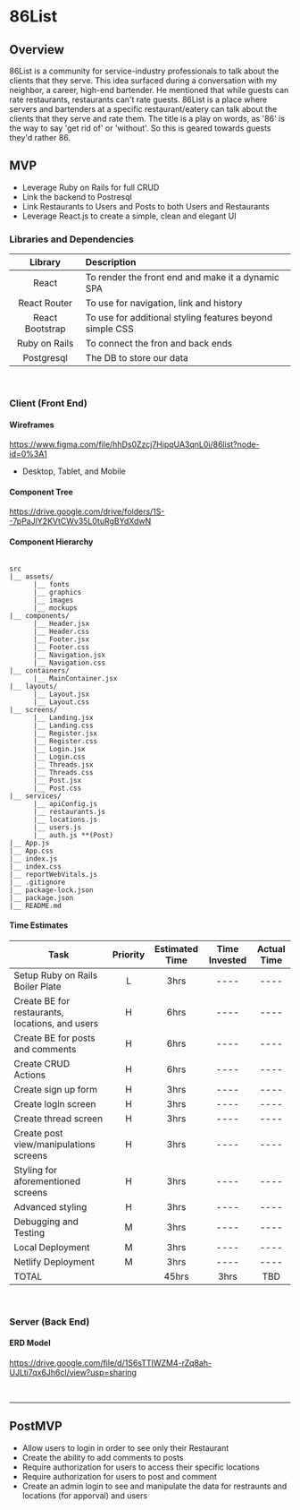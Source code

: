 # 86List

## Overview

86List is a community for service-industry professionals to talk about the clients that they serve. This idea surfaced during a conversation with my neighbor, a career, high-end bartender. He mentioned that while guests can rate restaurants, restaurants can't rate guests. 86List is a place where servers and bartenders at a specific restaurant/eatery can talk about the clients that they serve and rate them. The title is a play on words, as '86' is the way to say 'get rid of' or 'without'. So this is geared towards guests they'd rather 86.

## MVP

- Leverage Ruby on Rails for full CRUD
- Link the backend to Postresql
- Link Restaurants to Users and Posts to both Users and Restaurants
- Leverage React.js to create a simple, clean and elegant UI

### Libraries and Dependencies

|     Library     | Description                                              |
| :-------------: | :------------------------------------------------------- |
|      React      | To render the front end and make it a dynamic SPA        |
|  React Router   | To use for navigation, link and history                  |
| React Bootstrap | To use for additional styling features beyond simple CSS |
|  Ruby on Rails  | To connect the fron and back ends                        |
|   Postgresql    | The DB to store our data                                 |

<br>

### Client (Front End)

#### Wireframes

https://www.figma.com/file/hhDs0Zzcj7HipqUA3qnL0i/86list?node-id=0%3A1

- Desktop, Tablet, and Mobile

#### Component Tree

https://drive.google.com/drive/folders/1S--7pPaJlY2KVtCWv35L0tuRgBYdXdwN

#### Component Hierarchy

```

src
|__ assets/
      |__ fonts
      |__ graphics
      |__ images
      |__ mockups
|__ components/
      |__ Header.jsx
      |__ Header.css
      |__ Footer.jsx
      |__ Footer.css
      |__ Navigation.jsx
      |__ Navigation.css
|__ containers/
      |__ MainContainer.jsx
|__ layouts/
      |__ Layout.jsx
      |__ Layout.css
|__ screens/
      |__ Landing.jsx
      |__ Landing.css
      |__ Register.jsx
      |__ Register.css
      |__ Login.jsx
      |__ Login.css
      |__ Threads.jsx
      |__ Threads.css
      |__ Post.jsx
      |__ Post.css
|__ services/
      |__ apiConfig.js
      |__ restaurants.js
      |__ locations.js
      |__ users.js
      |__ auth.js **(Post)
|__ App.js
|__ App.css
|__ index.js
|__ index.css
|__ reportWebVitals.js
|__ .gitignore
|__ package-lock.json
|__ package.json
|__ README.md

```

#### Time Estimates

| Task                                            | Priority | Estimated Time | Time Invested | Actual Time |
| ----------------------------------------------- | :------: | :------------: | :-----------: | :---------: |
| Setup Ruby on Rails Boiler Plate                |    L     |      3hrs      |     ----      |    ----     |
| Create BE for restaurants, locations, and users |    H     |      6hrs      |     ----      |    ----     |
| Create BE for posts and comments                |    H     |      6hrs      |     ----      |    ----     |
| Create CRUD Actions                             |    H     |      6hrs      |     ----      |    ----     |
| Create sign up form                             |    H     |      3hrs      |     ----      |    ----     |
| Create login screen                             |    H     |      3hrs      |     ----      |    ----     |
| Create thread screen                            |    H     |      3hrs      |     ----      |    ----     |
| Create post view/manipulations screens          |    H     |      3hrs      |     ----      |    ----     |
| Styling for aforementioned screens              |    H     |      3hrs      |     ----      |    ----     |
| Advanced styling                                |    H     |      3hrs      |     ----      |    ----     |
| Debugging and Testing                           |    M     |      3hrs      |     ----      |    ----     |
| Local Deployment                                |    M     |      3hrs      |     ----      |    ----     |
| Netlify Deployment                              |    M     |      3hrs      |     ----      |    ----     |
| TOTAL                                           |          |     45hrs      |     3hrs      |     TBD     |

<br>

### Server (Back End)

#### ERD Model

https://drive.google.com/file/d/1S6sTTIWZM4-rZq8ah-UJLti7qx6Jh6cl/view?usp=sharing

<br>

---

## PostMVP

- Allow users to login in order to see only their Restaurant
- Create the ability to add comments to posts
- Require authorization for users to access their specific locations
- Require authorization for users to post and comment
- Create an admin login to see and manipulate the data for restraunts and locations (for apporval) and users

<!-- ## Code Showcase -->

<!-- ## Code Issues & Resolutions -->
